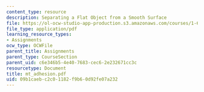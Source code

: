 ```yaml
---
content_type: resource
description: Separating a Flat Object from a Smooth Surface
file: https://ol-ocw-studio-app-production.s3.amazonaws.com/courses/1-63-advanced-fluid-dynamics-of-the-environment-fall-2002/09b1caebc2c01182f9b60d92fe07a232_mt_adhesion.pdf
file_type: application/pdf
learning_resource_types:
- Assignments
ocw_type: OCWFile
parent_title: Assignments
parent_type: CourseSection
parent_uid: c6e346b5-4e40-7683-cec6-2e232671cc3c
resourcetype: Document
title: mt_adhesion.pdf
uid: 09b1caeb-c2c0-1182-f9b6-0d92fe07a232
---
```

